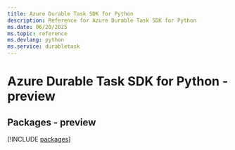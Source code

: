 ```yaml
---
title: Azure Durable Task SDK for Python
description: Reference for Azure Durable Task SDK for Python
ms.date: 06/20/2025
ms.topic: reference
ms.devlang: python
ms.service: durabletask
---
```

# Azure Durable Task SDK for Python - preview
## Packages - preview
[!INCLUDE [packages](durable-task-index.md)]